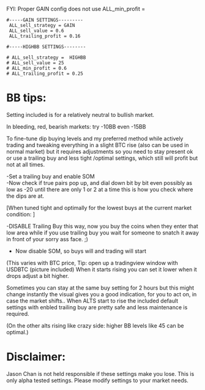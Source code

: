 FYI: Proper GAIN config does not use ALL_min_profit =

```
#-----GAIN SETTINGS---------
 ALL_sell_strategy = GAIN
 ALL_sell_value = 0.6
 ALL_trailing_profit = 0.16
 
#-----HIGHBB SETTINGS--------

# ALL_sell_strategy =  HIGHBB
# ALL_sell_value = 25
# ALL_min_profit = 0.6
# ALL_trailing_profit = 0.25
```

# BB tips:

Setting included is for a relatively neutral to bullish market.

In bleeding, red, bearish markets:  try -10BB even -15BB 

To fine-tune dip buying levels and my preferred method while actively trading and tweaking everything in a slight BTC rise (also can be used in normal market) but it requires adjustments so you need to stay present ok or use a trailing buy and less tight /optimal settings, which still will profit but not at all times. 

-Set a trailing buy and enable SOM  
-Now check if true pairs pop up, and dial down bit by bit even possibly as low as -20 until there are only 1 or 2 at a time this is how you check where the dips are at.

[When tuned tight and optimally for the lowest buys at the current market condition: ]

-DISABLE Trailing Buy this way, now you buy the coins when they enter that low area while if you use  trailing buy you wait for someone to snatch it away in front of your sorry ass face. ;)
- Now disable SOM, so buys will and trading will start

(This varies with BTC price, Tip: open up a tradingview window with USDBTC (picture included)
When it starts rising you can set it lower when it drops adjust a bit higher.

Sometimes you can stay at the same buy setting for 2 hours but this might change instantly the visual gives you a good indication, for you to act on, in case the market shifts..
When ALTS start to rise the included default settings with enbled trailing buy are pretty safe and less maintenance is required. 

(On the other alts rising like crazy side: higher BB levels like 45 can be optimal.)

# Disclaimer:

Jason Chan is not held responsible if these settings make you lose. This is only alpha tested settings. Please modify settings to your market needs.